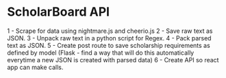 # ScholarBoard API

1 - Scrape for data using nightmare.js and cheerio.js
2 - Save raw text as JSON.
3 - Unpack raw text in a python script for Regex.
4 - Pack parsed text as JSON.
5 - Create post route to save scholarship requirements as defined by model (Flask - find a way that will do this automatically everytime a new JSON is created with parsed data)
6 - Create API so react app can make calls. 